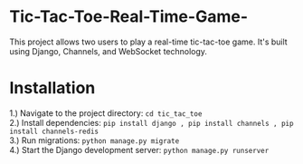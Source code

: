 # Tic-Tac-Toe-Real-Time-Game-
This project allows two users to play a real-time tic-tac-toe game. It's built using Django, Channels, and WebSocket technology.
# Installation
1.) Navigate to the project directory: ``` cd tic_tac_toe  ```<br>
2.) Install dependencies:  ``` pip install django ,
                                  pip install channels ,
                                  pip install channels-redis ```<br>
3.) Run migrations:   ``` python manage.py migrate ```<br>
4.) Start the Django development server: ``` python manage.py runserver ```
